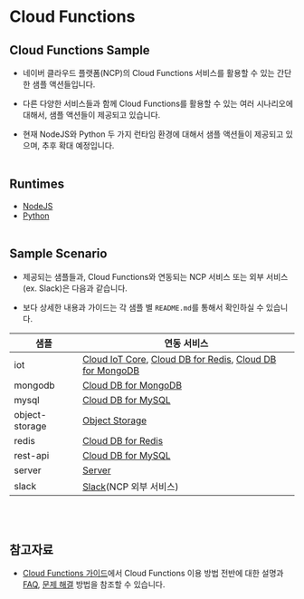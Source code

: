 # Cloud Functions
## Cloud Functions Sample
+ 네이버 클라우드 플랫폼(NCP)의 Cloud Functions 서비스를 활용할 수 있는 간단한 샘플 액션들입니다.

+ 다른 다양한 서비스들과 함께 Cloud Functions를 활용할 수 있는 여러 시나리오에 대해서, 샘플 액션들이 제공되고 있습니다.

+ 현재 NodeJS와 Python 두 가지 런타임 환경에 대해서 샘플 액션들이 제공되고 있으며, 추후 확대 예정입니다.
<br></br>

## Runtimes
+ [NodeJS](https://github.com/NaverCloudPlatform/cloud-functions/tree/master/samples/nodejs)
+ [Python](https://github.com/NaverCloudPlatform/cloud-functions/tree/master/samples/python)
<br></br>

## Sample Scenario
+ 제공되는 샘플들과, Cloud Functions와 연동되는 NCP 서비스 또는 외부 서비스(ex. Slack)은 다음과 같습니다.

+ 보다 상세한 내용과 가이드는 각 샘플 별 `README.md`를 통해서 확인하실 수 있습니다.

| 샘플 | 연동 서비스 |
|---|---|
| iot | [Cloud IoT Core](https://www.ncloud.com/product/iot/cloudIotCore), [Cloud DB for Redis](https://www.ncloud.com/product/database/cloudDbRedis), [Cloud DB for MongoDB](https://www.ncloud.com/product/database/cloudDbMongoDB) |
| mongodb | [Cloud DB for MongoDB](https://www.ncloud.com/product/database/cloudDbMongoDB) |
| mysql | [Cloud DB for MySQL](https://www.ncloud.com/product/database/cloudDbMysql) |
| object-storage | [Object Storage](https://www.ncloud.com/product/storage/objectStorage) |
| redis | [Cloud DB for Redis](https://www.ncloud.com/product/database/cloudDbRedis) |
| rest-api | [Cloud DB for MySQL](https://www.ncloud.com/product/database/cloudDbMysql) |
| server | [Server](https://www.ncloud.com/product/compute/server) |
| slack | [Slack](https://slack.com/intl/ko-kr/)(NCP 외부 서비스) |

<br></br>
## 참고자료
+ [Cloud Functions 가이드](https://guide.ncloud-docs.com/docs/cloudfunctions-overview)에서 Cloud Functions 이용 방법 전반에 대한 설명과 [FAQ](https://guide.ncloud-docs.com/docs/docscloudfunctions-faq), [문제 해결](https://guide.ncloud-docs.com/docs/cloudfunctions-troubleshooting) 방법을 참조할 수 있습니다.
